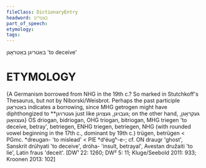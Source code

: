 ```yaml
---
fileClass: DictionaryEntry
headword: באַטריגן
part_of_speech: 
etymology: 
tags: 
---
```

באַטריגן
באַטראָגן
'to deceive'

ETYMOLOGY
===========
{A Germanism borrowed from NHG in the 19th c.? So marked in Stutchkoff's Thesaurus, but not by Niborski/Weisbrot. Perhaps the past participle באַטראָגן indicates a borrowing, since MHG getrogen might have diphthongized to **געטרויגן just like געבויגן, געצויגן; on the other hand, געקראָגן, געצוואָגן}
OS driogan, bidriogan, OHG triogan, bitriogan, MHG triegen 'to deceive, betray', betriegen, ENHG triegen, betriegen, NHG (with rounded vowel beginning in the 17th c., dominant by 19th c.) trügen, betrügen < PGmc. *dreugan- 'to mislead' < PIE *dʳéugʰ-e-; cf. ON draugr 'ghost', Sanskrit drúhyati 'to deceive', dróha- 'insult, betrayal', Avestan družaiti 'to lie', Latin fraus 'deceit'.
[DW¹ 22: 1260; DW² 5: 11; Kluge/Seebold 2011: 933; Kroonen 2013: 102]